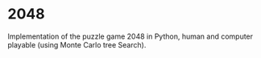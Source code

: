 # 2048
Implementation of the puzzle game 2048 in Python, human and computer playable (using Monte Carlo tree Search).
